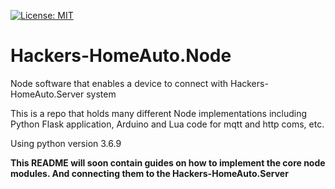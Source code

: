 [![License: MIT](https://img.shields.io/badge/License-MIT-blue.svg)](https://github.com/wiseby/Hackers-HomeAuto.Server/LICENSE)

# Hackers-HomeAuto.Node

Node software that enables a device to connect with Hackers-HomeAuto.Server system

This is a repo that holds many different Node implementations including Python Flask application, Arduino and Lua code for mqtt and http coms, etc.

Using python version 3.6.9

**This README will soon contain guides on how to implement the core node modules. And connecting them to the Hackers-HomeAuto.Server**
